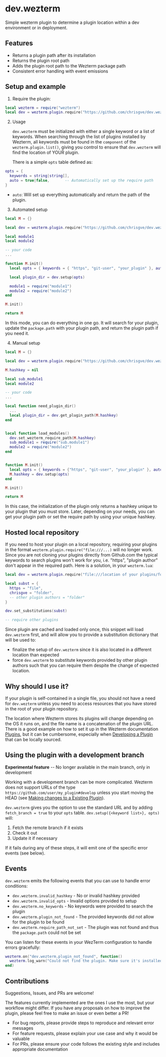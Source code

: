 # dev.wezterm

Simple wezterm plugin to determine a plugin location within a dev environment or in deployment.

## Features

- Returns a plugin path after its installation
- Returns the plugin root path
- Adds the plugin root path to the Wezterm package path
- Consistent error handling with event emissions

## Setup and example

1. Require the plugin:

```lua
local wezterm = require("wezterm")
local dev = wezterm.plugin.require("https://github.com/chrisgve/dev.wezterm")
```

2. Usage

   `dev.wezterm` must be initialized with either a single keyword or a list of keywords. When searching through the list of plugins installed by Wezterm, all keywords must be found in the `component` of the `wezterm.plugin.list()`, giving you control to ensure that `dev.wezterm` will find the location of YOUR plugin.

   There is a simple `opts` table defined as:

```lua
opts = {
  keywords = string|string[],
  auto = true|false,       -- Automatically set up the require path
}
```

- `auto`: Will set up everything automatically and return the path of the plugin.

3. Automated setup

```lua
local M = {}

local dev = wezterm.plugin.require("https://github.com/chrisgve/dev.wezterm")

local module1
local module2

-- your code
...

function M.init()
  local opts = { keywords = { "https", "git-user", "your_plugin" }, auto = true }

  local plugin_dir = dev.setup(opts)

  module1 = require("module1")
  module2 = require("module2")
end

M.init()

return M
```

In this mode, you can do everything in one go. It will search for your plugin, update the `package.path` with your plugin path, and return the plugin path if you need it.

4. Manual setup

```lua
local M = {}

local dev = wezterm.plugin.require("https://github.com/chrisgve/dev.wezterm")

M.hashkey = nil

local sub_module1
local module2

-- your code
...

local function need_plugin_dir()
  ...
  local plugin_dir = dev.get_plugin_path(M.hashkey)
end


local function load_modules()
  dev.set_wezterm_require_path(M.hashkey)
  sub_module1 = require("sub.module1")
  module2 = require("module2")
end


function M.init()
  local opts = { keywords = {"https", "git-user", "your_plugin" }, auto = false }
  M.hashkey = dev.setup(opts)
end

M.init()

return M
```

In this case, the initialization of the plugin only returns a hashkey unique to your plugin that you must store. Later, depending on your needs, you can get your plugin path or set the require path by using your unique hashkey.

## Hosted local repository

If you need to host your plugin on a local repository, requiring your plugins in the format `wezterm.plugin.require("file:///...)` will no longer work. Since you are not cloning your plugins directly from Github.com the typical keywords to search plugins won't work for you, i.e. "https", "plugin author" don't appear in the required path. Here is a solution, in your `wezterm.lua`:

```lua
local dev = wezterm.plugin.require("file:///location of your plugins/folder/dev.wezterm")

local subst = {
  https = "file",
  chrisgve = "folder",
  -- other plugin authors = "folder"
}

dev.set_substitutions(subst)

-- require other plugins
```

Since plugin are cached and loaded only once, this snippet will load `dev.wezterm` first, and will allow you to provide a substitution dictionary that will be used to:

- finalize the setup of `dev.wezterm` since it is also located in a different location than expected
- force `dev.wezterm` to substitute keywords provided by other plugin authors such that you can require them despite the change of expected location.

## Why should I use it?

If your plugin is self-contained in a single file, you should not have a need for `dev.wezterm` unless you need to access resources that you have stored in the root of your plugin repository.

The location where Wezterm stores its plugins will change depending on the OS it runs on, and the file name is a concatenation of the plugin URL. There is a good example on how to set it up in the Wezterm documentation [Plugins](https://wezterm.org/config/plugins.html), but it can be cumbersome, especially when [Developing a Plugin](https://wezterm.org/config/plugins.html#developing-a-plugin) that can be locally sourced.

## Using the plugin with a development branch

**Experimental feature** -- No longer available in the main branch, only in development

Working with a development branch can be more complicated. Wezterm does not support URLs of the type `https://github.com/user/my_plugin#develop` unless you start moving the HEAD (see [Making changes to a Existing Plugin](https://wezterm.org/config/plugins.html#making-changes-to-a-existing-plugin)).

`dev.wezterm` gives you the option to use the standard URL and by adding `fetch_branch = true` to your `opts` table. `dev.setup({<keyword list>}, opts)` will:

1. Fetch the remote branch if it exists
2. Check it out
3. Update it if necessary

If it fails during any of these steps, it will emit one of the specific error events (see below).

## Events

`dev.wezterm` emits the following events that you can use to handle error conditions:

- `dev.wezterm.invalid_hashkey` - No or invalid hashkey provided
- `dev.wezterm.invalid_opts` - Invalid options provided to setup
- `dev.wezterm.no_keywords` - No keywords were provided to search the plugin
- `dev.wezterm.plugin_not_found` - The provided keywords did not allow for the plugin to be found
- `dev.wezterm.require_path_not_set` - The plugin was not found and thus the `package.path` could not be set

You can listen for these events in your WezTerm configuration to handle errors gracefully:

```lua
wezterm.on("dev.wezterm.plugin_not_found", function()
  wezterm.log_warn("Could not find the plugin. Make sure it's installed correctly.")
end)
```

## Contributions

Suggestions, Issues, and PRs are welcome!

The features currently implemented are the ones I use the most, but your workflow might differ. If you have any proposals on how to improve the plugin, please feel free to make an issue or even better a PR!

- For bug reports, please provide steps to reproduce and relevant error messages
- For feature requests, please explain your use case and why it would be valuable
- For PRs, please ensure your code follows the existing style and includes appropriate documentation
